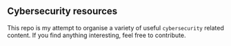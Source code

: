 ## Cybersecurity resources

This repo is my attempt to organise a variety of useful `cybersecurity` related content. If you find anything interesting, feel free to contribute.
